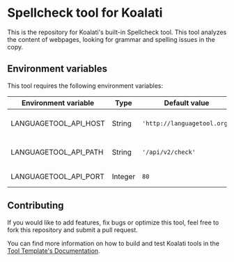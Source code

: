 # Spellcheck tool for Koalati

This is the repository for Koalati's built-in Spellcheck tool. This tool analyzes the content of webpages, looking for grammar and spelling issues in the copy.

## Environment variables

This tool requires the following environment variables:

| **Environment variable** | **Type** | **Default value**           | **Description**                  |
|--------------------------|----------|-----------------------------|----------------------------------|
| LANGUAGETOOL_API_HOST    | String   | `'http://languagetool.org'` | LanguageTool server host name    |
| LANGUAGETOOL_API_PATH    | String   | `'/api/v2/check'`           | LanguageTool spellcheck API path |
| LANGUAGETOOL_API_PORT    | Integer  | `80`                        | LanguageTool server port         |



## Contributing

If you would like to add features, fix bugs or optimize this tool, feel free to fork this repository and submit a pull request.

You can find more information on how to build and test Koalati tools in the [Tool Template's Documentation](https://github.com/koalatiapp/tool-template).
